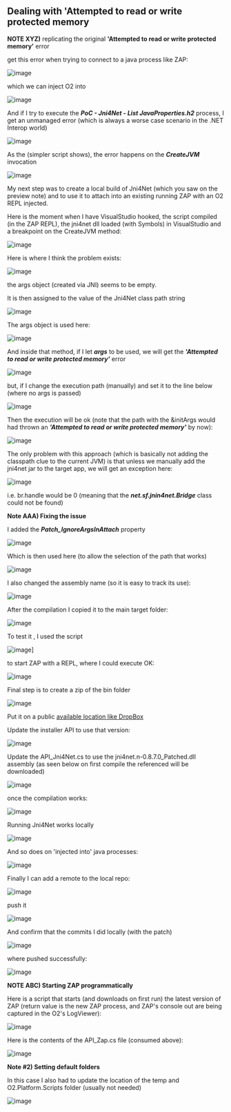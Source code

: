 ## Dealing with 'Attempted to read or write protected memory

**NOTE XYZ)** replicating the original **'Attempted to read or write protected memory'** error

get this error when trying to connect to a java process like ZAP:

![image](images/image_thumb_25255B3_25255D1.png)

which we can inject O2 into

![image](images/image_thumb_25255B4_25255D1.png)

And if I try to execute the **_PoC - Jni4Net - List JavaProperties.h2_** process, I get an unmanaged error (which is always a worse case scenario in the .NET Interop world)

![image](images/image_thumb_25255B6_25255D1.png)

As the (simpler script shows), the error happens on the  **_CreateJVM_** invocation

![image](images/image_thumb_25255B7_25255D1.png)

My next step was to create a local build of Jni4Net (which you saw on the preview note) and to use it to attach into an existing running ZAP with an O2 REPL injected.

Here is the moment when I have VisualStudio hooked, the script compiled (in the ZAP REPL), the jni4net dll loaded (with Symbols) in VisualStudio and a breakpoint on the CreateJVM method:

![image](images/image_thumb_25255B60_25255D.png)

Here is where I think the problem exists:

![image](images/image_thumb_25255B62_25255D.png)

the args object (created via JNI) seems to be empty.

It is then assigned to the value of the Jni4Net class path string

![image](images/image_thumb_25255B63_25255D.png)

The args object is used here:

![image](images/image_thumb_25255B64_25255D.png)

And inside that method, if I let **_args_** to be used, we will get the **_'Attempted to read or write protected memory'_** error

![image](images/image_thumb_25255B66_25255D.png)

but, if I change the execution path (manually) and set it to the line below (where no args is passed)

![image](images/image_thumb_25255B67_25255D.png)

Then the execution will be ok (note that the path with the &initArgs would had thrown an **_'Attempted to read or write protected memory'_**  by now):

![image](images/image_thumb_25255B68_25255D.png)

The only problem with this approach (which is basically not adding the classpath clue to the current JVM) is that unless we manually add the jni4net jar to the target app, we will get an exception here:

![image](images/image_thumb_25255B69_25255D.png)

i.e. br.handle would be 0 (meaning that the **_net.sf.jnin4net.Bridge_** class could not be found)

**Note AAA) Fixing the issue**

I added the **_Patch_IgnoreArgsInAttach_** property

![image](images/image_thumb_25255B71_25255D.png)

Which is then used here (to allow the selection of the path that works)

![image](images/image_thumb_25255B72_25255D.png)

I also changed the assembly name (so it is easy to track its use):

![image](images/image_thumb_25255B73_25255D.png)

After the compilation I copied it to the main target folder:

![image](images/image_thumb_25255B74_25255D.png)

To test it , I used the script

![image](images/image_thumb_25255B77_25255D.png)]

to start ZAP with a REPL, where I could execute OK:

![image](images/image_thumb_25255B76_25255D.png)

Final step is to create a zip of the bin folder

![image](images/image_thumb_25255B78_25255D.png)

Put it on a public [available location like DropBox](https://dl.dropboxusercontent.com/u/81532342/O2%20Files/jni4net-0.8.7.0-bin_Patched.zip)

Update the installer API to use that version:

![image](images/image_thumb_25255B79_25255D.png)

Update the API_Jni4Net.cs to use the jni4net.n-0.8.7.0_Patched.dll assembly (as seen below on first compile the referenced will be downloaded)

![image](images/image_thumb_25255B80_25255D.png)

once the compilation works:

![image](images/image_thumb_25255B81_25255D.png)

Running Jni4Net works locally

![image](images/image_thumb_25255B82_25255D.png)

And so does on 'injected into' java processes:

![image](images/image_thumb_25255B83_25255D.png)

Finally I can add a remote to the local repo:

![image](images/image_thumb_25255B85_25255D.png)

push it

![image](images/image_thumb_25255B86_25255D.png)

And confirm that the commits I did locally (with the patch)

![image](images/image_thumb_25255B87_25255D.png)

where pushed successfully:

![image](images/image_thumb_25255B88_25255D.png)


**NOTE ABC) Starting ZAP programmatically**

Here is a script that starts (and downloads on first run) the latest version of ZAP (return value is the new ZAP process, and ZAP's console out are being captured in the O2's LogViewer):

![image](images/image_thumb_25255B1_25255D1.png)

Here is the contents of the API_Zap.cs file (consumed above):

![image](images/image_thumb_25255B2_25255D1.png)

**Note #2) Setting default folders**

In this case I also had to update the location of the temp and O2.Platform.Scripts folder (usually not needed)

![image](images/image_thumb_25255B5_25255D1.png)
